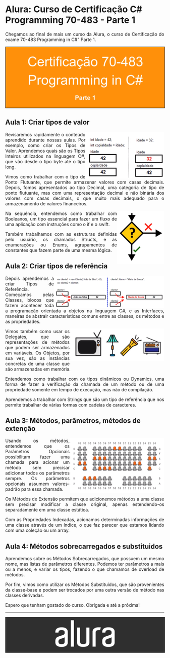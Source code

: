 # Alura: Curso de Certificação C# Programming 70-483 - Parte 1

<p align="justify">Chegamos ao final de mais um curso da Alura, o curso de Certificação do exame 70-483 Programming in C#" Parte 1.</p>

<img src="Image01.png" border="1" />

## Aula 1: Criar tipos de valor

<img align="right" width="250px" src="Image02.png" />

<p align="justify">Revisaremos rapidamente o conteúdo aprendido durante nossas aulas. Por exemplo, como criar os Tipos de Valor. Aprendemos quais são os Tipos Inteiros utilizados na linguagem C#, que vão desde o tipo byte até o tipo long.</p>

<p align="justify">Vimos como trabalhar com o tipo de Ponto Flutuante, que permite armazenar valores com casas decimais. Depois, fomos apresentados ao tipo Decimal, uma categoria de tipo de ponto flutuante, mas com uma representação decimal e não binária dos valores com casas decimais, o que muito mais adequado para o armazenamento de valores financeiros.</p>

<img align="right" width="150px" src="Image06.png" />

<p align="justify">Na sequência, entendemos como trabalhar com Booleanos, um tipo essencial para fazer um fluxo de uma aplicação com instruções como o if e o swift.</p>

<p align="justify">Também trabalhamos com as estruturas definidas pelo usuário, os chamados Structs, e as enumerações ou Enums, agrupamentos de constantes que fazem parte de uma mesma lógica.</p>

## Aula 2: Criar tipos de referência

<img align="right" width="350px" src="Image07.png" />

<p align="justify">Depois aprendemos a criar Tipos de Referência. Começamos pelas Classes, blocos que fazem acontecer toda a programação orientada a objetos na linguagem C#, e as Interfaces, maneiras de abstrair características comuns entre as classes, os métodos e as propriedades.</p>

<img align="right" width="300px" src="Image08.png" />

<p align="justify">Vimos também como usar os Delegates, que são representações de métodos que podem ser armazenados em variáveis. Os Objetos, por sua vez, são as instâncias concretas de uma classe que são armazenadas em memória.</p>

<p align="justify">Entendemos como trabalhar com os tipos dinâmicos ou Dynamics, uma forma de fazer a verificação da chamada de um método ou de uma propriedade somente em tempo de execução, mas não de compilação.</p>

<p align="justify">Aprendemos a trabalhar com Strings que são um tipo de referência que nos permite trabalhar de várias formas com cadeias de caracteres.</p>

## Aula 3: Métodos, parâmetros, métodos de extenção

<img align="right" width="300px" src="Image09.png" />

<p align="justify">Usando os métodos, entendemos que os Parâmetros Opcionais possibilitam fazer uma chamada para acionar um método sem precisar adicionar todos os parâmetros sempre. Os parâmetros opcionais assumem valores-padrão para essa chamada.</p>

<p align="justify">Os Métodos de Extensão permitem que adicionemos métodos a uma classe sem precisar modificar a classe original, apenas estendendo-os separadamente em uma classe estática.</p>

<p align="justify">Com as Propriedades Indexadas, acionamos determinadas informações de uma classe através de um índice, o que faz parecer que estamos lidando com uma coleção ou um array.</p>

## Aula 4: Métodos sobrecarregados e substituidos

<p align="justify">Aprendemos sobre os Métodos Sobrecarregados, que possuem um mesmo nome, mas listas de parâmetros diferentes. Podemos ter parâmetros a mais ou a menos, e variar os tipos, fazendo o que chamamos de overload de métodos.</p>

<p align="justify">Por fim, vimos como utilizar os Métodos Substituídos, que são provenientes da classe-base e podem ser trocados por uma outra versão de método nas classes derivadas.</p>

<p align="justify">Espero que tenham gostado do curso. Obrigada e até a próxima!</p>

<hr />

<img src="Image10.png" border="1" />
